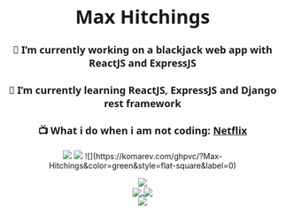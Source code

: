<h1 align="center" style="font: 800 34px 'Segoe UI', Ubuntu, Sans-Serif">
  Max Hitchings
</h1>
<h3 align="center" style="font: 800 18px 'Segoe UI', Ubuntu, Sans-Serif">
  🔭 I’m currently working on a blackjack web app with ReactJS and ExpressJS
</h3>
<h3 align="center" style="font: 800 18px 'Segoe UI', Ubuntu, Sans-Serif">
  🌱 I’m currently learning ReactJS, ExpressJS and Django rest framework
</h3>
<h3 align="center" style="font: 800 18px 'Segoe UI', Ubuntu, Sans-Serif">
  📺 What i do when i am not coding:
  <a
    href="https://github.com/Max-Hitchings/Max-Hitchings/blob/main/Netflix.csv"
    target="_blank"
     rel="noopener"
    >Netflix</a
  >
</h3>
<p align=center>
  <img src="https://img.shields.io/static/v1?style=for-the-badge&logo=gmail&label=Email&message=max.hitchings@gmail.com&color=red"></img>
  <img src="https://img.shields.io/static/v1?style=for-the-badge&logo=discord&label=Discord&message=GK%238652&color=7289DA"></img>
  ![](https://komarev.com/ghpvc/?Max-Hitchings&color=green&style=flat-square&label=0)
</p>
<div align="center">
  <a href="https://github.com/Max-Hitchings">
    <img
    align="center"
    src="https://github-readme-stats.vercel.app/api/?username=Max-Hitchings&theme=tokyonight"
    />
  </a>
</div>
<div align="center">
  <a href="https://github.com/Max-Hitchings/sorting_algorithm_visualizer" target="_blank" rel="noopener">
    <img
      align="center"
      src="https://github-readme-stats.vercel.app/api/pin/?username=Max-Hitchings&repo=sorting_algorithm_visualizer&theme=tokyonight"
    />
  </a>
  <a href="https://github.com/Max-Hitchings/caesar-cipher-school-project" target="_blank" rel="noopener">
    <img
      align="center"
      src="https://github-readme-stats.vercel.app/api/pin/?username=Max-Hitchings&repo=caesar-cipher-school-project&theme=tokyonight"
    />
  </a>
</div>
<div align="center">
  <a href="https://github.com/Max-Hitchings/Blackjack-Web-App" target="_blank" rel="noopener">
    <img
      align="center"
      src="https://github-readme-stats.vercel.app/api/pin/?username=Max-Hitchings&repo=Blackjack-Web-App&theme=tokyonight"
    />
  </a>
</div>
